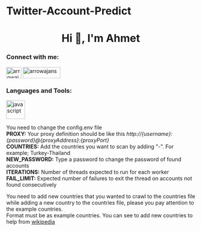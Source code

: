 # Twitter-Account-Predict
<h1 align="center">Hi 👋, I'm Ahmet</h1>

<h3 align="left">Connect with me:</h3>
<p align="left">
<a href="https://instagram.com/arrowajans" target="blank"><img align="center" src="https://raw.githubusercontent.com/rahuldkjain/github-profile-readme-generator/master/src/images/icons/Social/instagram.svg" alt="arrowajans" height="30" width="40" /></a>
<a href="https://www.r10.net/profil/164314-kalipto.html" target="blank"><img align="center" src="https://cdn.r10.net/modern/img/logo/svg/light.svg?v=12" alt="arrowajans" height="30" width="100" /></a>
</p>

<h3 align="left">Languages and Tools:</h3>
<p align="left"> <a href="https://nodejs.org/en/download/" target="_blank" rel="noreferrer"> <img src="https://seeklogo.com/images/N/nodejs-logo-FBE122E377-seeklogo.com.png" alt="javascript" width="50" height="50"/> </a> </p>

You need to change the config.env file<br>
**PROXY:** Your proxy definition should be like this _http://{username}:{password}@{proxyAddress}:{proxyPort}_ <br>
**COUNTRIES:** Add the countries you want to scan by adding "-". For example; Turkey-Thailand<br>
**NEW_PASSWORD:** Type a password to change the password of found accounts<br>
**ITERATIONS:** Number of threads expected to run for each worker<br>
**FAIL_LIMIT:** Expected number of failures to exit the thread on accounts not found consecutively<br>


You need to add new countries that you wanted to crawl to the countries file<br>
while adding a new country to the countries file, please you pay attention to the example countries.<br>
Format must be as example countries. You can see to add new countries to help from <a href="https://en.wikipedia.org/wiki/List_of_mobile_telephone_prefixes_by_country">wikipedia
